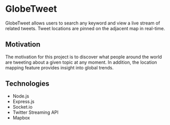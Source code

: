 # GlobeTweet

GlobeTweet allows users to search any keyword and view a live stream of related tweets. Tweet locations are pinned on the adjacent map in real-time.

## Motivation

The motivation for this project is to discover what people around the world are tweeting about a given topic at any moment. In addition, the location mapping feature provides insight into global trends.

## Technologies

* Node.js
* Express.js
* Socket.io
* Twitter Streaming API
* Mapbox

